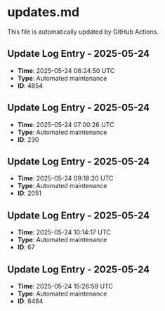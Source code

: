 # updates.md

This file is automatically updated by GitHub Actions.


<!-- Daily update: 2025-05-24 06:24:50 UTC -->

## Update Log Entry - 2025-05-24
- **Time**: 2025-05-24 06:24:50 UTC
- **Type**: Automated maintenance
- **ID**: 4854


<!-- Daily update: 2025-05-24 07:00:26 UTC -->

## Update Log Entry - 2025-05-24
- **Time**: 2025-05-24 07:00:26 UTC
- **Type**: Automated maintenance
- **ID**: 230


<!-- Daily update: 2025-05-24 09:18:20 UTC -->

## Update Log Entry - 2025-05-24
- **Time**: 2025-05-24 09:18:20 UTC
- **Type**: Automated maintenance
- **ID**: 2051


<!-- Daily update: 2025-05-24 10:14:17 UTC -->

## Update Log Entry - 2025-05-24
- **Time**: 2025-05-24 10:14:17 UTC
- **Type**: Automated maintenance
- **ID**: 67


<!-- Daily update: 2025-05-24 15:26:59 UTC -->

## Update Log Entry - 2025-05-24
- **Time**: 2025-05-24 15:26:59 UTC
- **Type**: Automated maintenance
- **ID**: 8484


